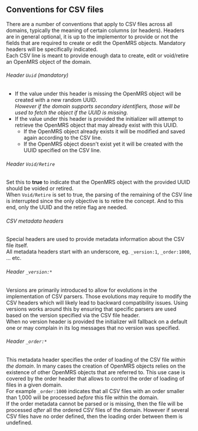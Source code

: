 ## Conventions for CSV files
There are a number of conventions that apply to CSV files across all domains, typically the meaning of certain columns (or headers). Headers are in general optional, it is up to the implementor to provide or not the fields that are required to create or edit the OpenMRS objects. Mandatory headers will be specifically indicated.
<br/>Each CSV line is meant to provide enough data to create, edit or void/retire an OpenMRS object of the domain.

###### Header `Uuid` (mandatory)
* If the value under this header is missing the OpenMRS object will be created with a new random UUID.
<br/>_However if the domain supports secondary identifiers, those will be used to fetch the object if the UUID is missing._
* If the value under this header is provided the initializer will attempt to retrieve the OpenMRS object that may already exist with this UUID.
  * If the OpenMRS object already exists it will be modified and saved again according to the CSV line.
  * If the OpenMRS object doesn't exist yet it will be created with the UUID specified on the CSV line.

###### Header `Void/Retire`
Set this to **true** to indicate that the OpenMRS object with the provided UUID should be voided or retired.
<br/>When `Void/Retire` is set to true, the parsing of the remaining of the CSV line is interrupted since the only objective is to retire the concept. And to this end, only the UUID and the retire flag are needed.

###### CSV metadata headers
Special headers are used to provide metadata information about the CSV file itself.
<br/>All metadata headers start with an underscore, eg. `_version:1`, `_order:1000`, ... etc.

###### Header `_version:*`
Versions are primarily introduced to allow for evolutions in the implementation of CSV parsers. Those evolutions may require to modify the CSV headers which will likely lead to backward compatibility issues. Using versions works around this by ensuring that specific parsers are used based on the version specified via the CSV file header.
<br/>When no version header is provided the initializer will fallback on a default one or may complain in its log messages that no version was specified.

###### Header `_order:*`
This metadata header specifies the order of loading of the CSV file _within the domain_. In many cases the creation of OpenMRS objects relies on the existence of other OpenMRS objects that are referred to. This use case is covered by the order header that allows to control the order of loading of files in a given domain.
<br/>For example `_order:1000` indicates that all CSV files with an order smaller than 1,000 will be processed _before_ this file within the domain.
<br/> If the order metadata cannot be parsed or is missing, then the file will be processed _after_ all the ordered CSV files of the domain. However if several CSV files have no order defined, then the loading order between them is undefined.